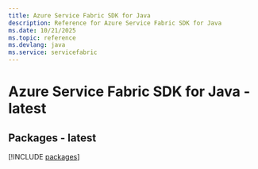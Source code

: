 ```yaml
---
title: Azure Service Fabric SDK for Java
description: Reference for Azure Service Fabric SDK for Java
ms.date: 10/21/2025
ms.topic: reference
ms.devlang: java
ms.service: servicefabric
---
```

# Azure Service Fabric SDK for Java - latest
## Packages - latest
[!INCLUDE [packages](service-fabric-index.md)]